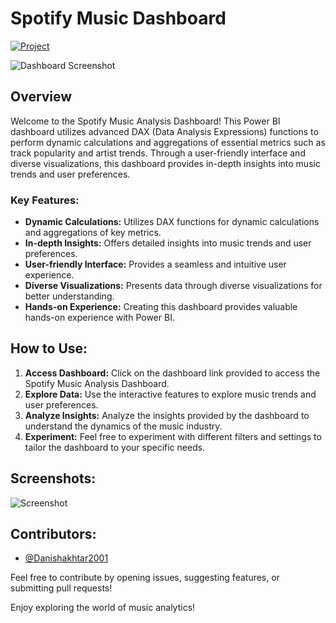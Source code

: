 # Spotify Music Dashboard

[![Project](https://img.shields.io/badge/Project-Spotify%20Music%20Dashboard-blue)](https://www.novypro.com/project/spotify-music-analysis-dashboard-)

![Dashboard Screenshot](https://github.com/Danishakhtar2001/Spotify-Music-Dashboard/assets/156657584/f7fcabb7-e2f4-4a99-83df-932876ad47b7)

## Overview
Welcome to the Spotify Music Analysis Dashboard! This Power BI dashboard utilizes advanced DAX (Data Analysis Expressions) functions to perform dynamic calculations and aggregations of essential metrics such as track popularity and artist trends. Through a user-friendly interface and diverse visualizations, this dashboard provides in-depth insights into music trends and user preferences.

### Key Features:
- **Dynamic Calculations:** Utilizes DAX functions for dynamic calculations and aggregations of key metrics.
- **In-depth Insights:** Offers detailed insights into music trends and user preferences.
- **User-friendly Interface:** Provides a seamless and intuitive user experience.
- **Diverse Visualizations:** Presents data through diverse visualizations for better understanding.
- **Hands-on Experience:** Creating this dashboard provides valuable hands-on experience with Power BI.

## How to Use:
1. **Access Dashboard:** Click on the dashboard link provided to access the Spotify Music Analysis Dashboard.
2. **Explore Data:** Use the interactive features to explore music trends and user preferences.
3. **Analyze Insights:** Analyze the insights provided by the dashboard to understand the dynamics of the music industry.
4. **Experiment:** Feel free to experiment with different filters and settings to tailor the dashboard to your specific needs.

## Screenshots:
![Screenshot](https://github.com/Danishakhtar2001/Spotify-Music-Dashboard/assets/156657584/f7fcabb7-e2f4-4a99-83df-932876ad47b7)

## Contributors:
- [@Danishakhtar2001](https://github.com/Danishakhtar2001)

Feel free to contribute by opening issues, suggesting features, or submitting pull requests!

Enjoy exploring the world of music analytics!
